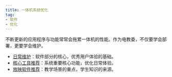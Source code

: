```yaml
---
title: 一体机系统优化
tag: 
- 软件
- 优化
---
```


不断更新的应用程序与功能常常会拖累一体机的性能。作为电教委，不仅要学会部署，更要学会维护。

- [日常维护](daily-maintenance)：软件部分的核心，优秀用户体验的基础。
- [核心工具推荐](core-utilities)：系统重要核心功能，优化日常体验。
- [放映软件推荐](presentation-apps)：教学场景的重点，学生知识的来源。
